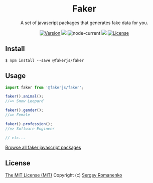 <h1 align="center">Faker</h1>
<p align="center">
A set of javascript packages that generates fake data for you.
</p>

<p align="center">
<a href="https://github.com/faker-javascript/faker/releases"><img alt="Version" src="https://img.shields.io/github/release/faker-javascript/faker.svg?label=version&color=green"></a> <img src="https://img.shields.io/npm/dt/@fakerjs/faker"> <img alt="node-current" src="https://img.shields.io/node/v/@fakerjs/faker"> <a href="https://github.com/faker-javascript/faker/actions/workflows/ci.yml"><img src="https://github.com/faker-javascript/faker/actions/workflows/ci.yml/badge.svg"></a> <a href="https://github.com/faker-javascript/faker"><img src="https://img.shields.io/badge/license-MIT-blue.svg?color=green" alt="License"></a>
</p>

## Install

```
$ npm install --save @fakerjs/faker
```

## Usage

```js
import faker from '@fakerjs/faker';

faker().animal();
//=> Snow Leopard

faker().gender();
//=> Female

faker().profession();
//=> Software Engineer

// etc...
```

[Browse all faker javascript packages](https://github.com/faker-javascript)

## License
[The MIT License (MIT)](https://github.com/faker-javascript/faker/blob/master/LICENSE)
Copyright (c) [Sergey Romanenko](https://github.com/Awilum)
